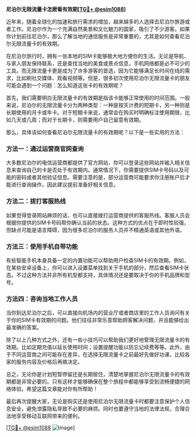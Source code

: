 **尼泊尔无限流量卡怎麽看有效期[[TG💪+ @esim1088](https://t.me/s/esim1088)]**

近年来，随着全球化的加速和旅行需求的增加，越来越多的人选择去尼泊尔旅游或者工作。尼泊尔作为一个充满自然美景和文化魅力的国家，吸引了不少游客。如果你计划前往尼泊尔，那么了解当地的通信服务是非常重要的，尤其是如何查看尼泊尔无限流量卡的有效期。

在尼泊尔旅行时，拥有一张本地的SIM卡能够极大地方便你的生活。无论是导航、与家人朋友保持联系，还是查找当地的美食或景点信息，手机网络都是必不可少的工具。而无限流量卡更是成为了许多游客的首选，因为它能够满足长时间在线的需求，比如刷社交媒体、观看视频等。但是，很多初次使用尼泊尔无限流量卡的朋友可能会遇到一个问题：怎么知道这张卡的有效期呢？

首先，我们需要明白无限流量卡的有效期是指该卡能够正常使用的时间范围。一般来说，尼泊尔的无限流量卡分为两种类型：一种是按天计费的短期卡，另一种则是长期使用的月卡或年卡。对于短期卡来说，通常会在购买时明确标注使用期限，比如几天或几周；而对于长期卡，则需要用户自己留意有效期。

那么，具体该如何查看尼泊尔无限流量卡的有效期呢？以下是一些实用的方法：

### 方法一：通过运营商官网查询

大多数尼泊尔的电信运营商都提供了官方网站，你可以登录这些网站并输入相关信息来查询自己的卡是否处于有效期内。通常情况下，你需要提供SIM卡号码以及可能的密码或者其他验证信息。需要注意的是，部分运营商可能要求你注册账户后才能进行查询操作，因此建议提前准备好相关信息。

### 方法二：拨打客服热线

如果觉得登录网站麻烦的话，也可以直接拨打运营商提供的客服热线。客服人员会根据你提供的SIM卡号码帮你确认当前的状态。这种方式的优点在于即时性较强，但缺点可能是语言障碍，因为很多尼泊尔的服务人员并不精通英语或其他外语。

### 方法三：使用手机自带功能

有些智能手机本身具备一定的内置功能可以帮助用户检查SIM卡的有效期。例如，在某些安卓设备上，你可以进入设置菜单找到关于手机的部分，然后查看SIM卡状态。不过这种方法并非所有机型都支持，具体情况还是要取决于你的手机品牌和型号。

### 方法四：咨询当地工作人员

当你到达尼泊尔之后，可以直接向机场内的营业厅或者商店里的工作人员询问有关于你的SIM卡有效期的问题。他们往往非常乐意帮助顾客解决问题，并且能够给出最准确的答案。

除了以上几种方式之外，还有一些小技巧可以帮助我们更好地管理无限流量卡的有效期。比如定期充值以延长使用时间；设置提醒功能以防忘记续费等等。此外，由于不同运营商之间可能存在差异，在选择无限流量卡之前最好先做好功课，比较各家的服务内容及价格后再做决定。

总之，无论你是计划短暂停留还是长期居住，清楚地掌握尼泊尔无限流量卡的有效期都是非常必要的。只有这样才能够确保在整个旅程中都能够享受到流畅便捷的网络体验。希望这篇文章能对你有所帮助！

最后再次提醒大家，无论是购买还是使用尼泊尔无限流量卡时都要注意保护个人信息安全，避免泄露隐私导致不必要的麻烦。同时也要遵守当地的法律法规，合理合法地享受移动互联网带来的便利。

[[TG💪+ @esim1088](https://t.me/s/esim1088) ![Image](https://i.postimg.cc/4NQfJmqS/Snipaste-2025-05-13-00-14-12.png)]